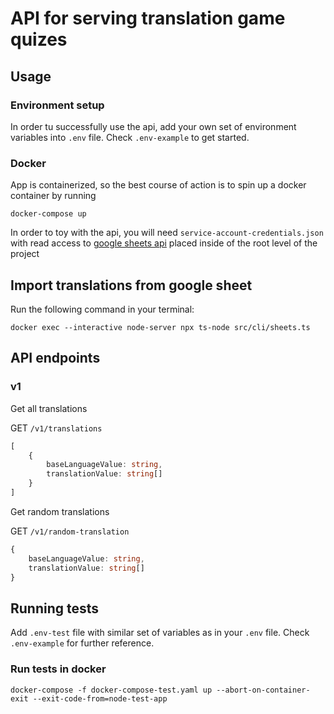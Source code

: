 # API for serving translation game quizes

## Usage

### Environment setup

In order tu successfully use the api, add your own set of environment variables into `.env` file. Check `.env-example` to get started.

### Docker

App is containerized, so the best course of action is to spin up a docker container by running

`docker-compose up`

In order to toy with the api, you will need `service-account-credentials.json` with read access to [google sheets api](https://developers.google.com/sheets/api) placed inside of the root level of the project

## Import translations from google sheet

Run the following command in your terminal:

`docker exec --interactive node-server npx ts-node src/cli/sheets.ts`

## API endpoints

### v1

Get all translations

GET `/v1/translations`

```typescript
[
    {
        baseLanguageValue: string,
        translationValue: string[]
    }
]
```


Get random translations

GET `/v1/random-translation`

```typescript
{
    baseLanguageValue: string,
    translationValue: string[]
}
```

## Running tests

Add `.env-test` file with similar set of variables as in your `.env` file. Check `.env-example` for further reference.

### Run tests in docker

`docker-compose -f docker-compose-test.yaml up --abort-on-container-exit --exit-code-from=node-test-app`